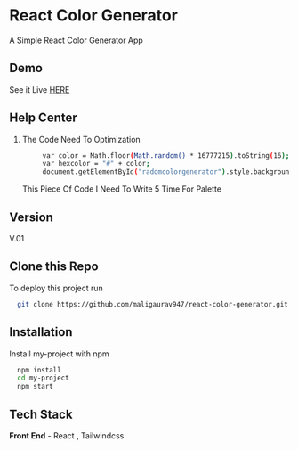 
# React Color Generator

A Simple React Color Generator App 

## Demo

See it Live [HERE](https://maligaurav947.github.io/react-color-generator/) 

## Help Center
  
  1. The Code Need To Optimization
      ```bash
           var color = Math.floor(Math.random() * 16777215).toString(16);
           var hexcolor = "#" + color;
           document.getElementById("radomcolorgenerator").style.backgroundColor = hexcolor;
      ```
      This Piece Of Code I Need To Write 5 Time For Palette


## Version

V.01

## Clone this Repo

To deploy this project run

```bash
  git clone https://github.com/maligaurav947/react-color-generator.git
```

## Installation

Install my-project with npm

```bash
  npm install
  cd my-project
  npm start
```
    
## Tech Stack

**Front End** - React , Tailwindcss 

